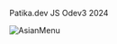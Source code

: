Patika.dev JS Odev3 2024

![AsianMenu](https://github.com/emirhan1923/AsianMenu/assets/98194242/7057d2ce-058f-4064-9610-b42eac8a4c98)

